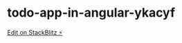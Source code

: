 # todo-app-in-angular-ykacyf

[Edit on StackBlitz ⚡️](https://stackblitz.com/edit/todo-app-in-angular-ykacyf)